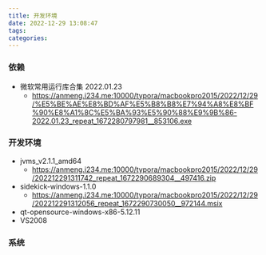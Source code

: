 ```yaml
---
title: 开发环境
date: 2022-12-29 13:08:47
tags:
categories:
---
```




### 依赖

* 微软常用运行库合集 2022.01.23
  * https://anmeng.i234.me:10000/typora/macbookpro2015/2022/12/29/%E5%BE%AE%E8%BD%AF%E5%B8%B8%E7%94%A8%E8%BF%90%E8%A1%8C%E5%BA%93%E5%90%88%E9%9B%86-2022.01.23_repeat_1672280797981__853106.exe



### 开发环境

* jvms_v2.1.1_amd64
  * https://anmeng.i234.me:10000/typora/macbookpro2015/2022/12/29/202212291311742_repeat_1672290689304__497416.zip
* sidekick-windows-1.1.0
  * https://anmeng.i234.me:10000/typora/macbookpro2015/2022/12/29/202212291312056_repeat_1672290730050__972144.msix
* qt-opensource-windows-x86-5.12.11
* VS2008



### 系统















